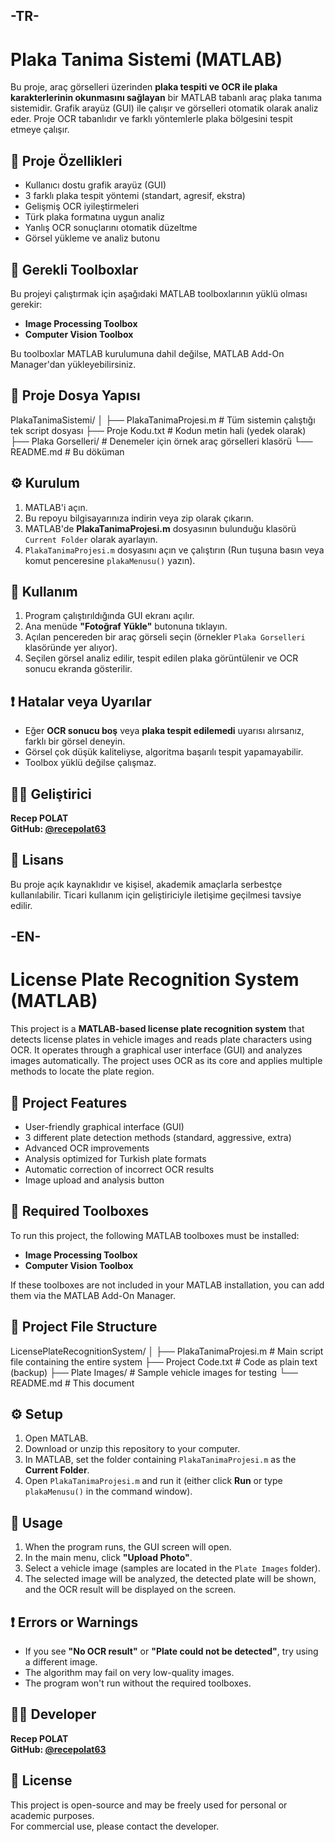 ## -TR-
# Plaka Tanima Sistemi (MATLAB)
Bu proje, araç görselleri üzerinden **plaka tespiti ve OCR ile plaka karakterlerinin okunmasını sağlayan** bir MATLAB tabanlı araç plaka tanıma sistemidir. Grafik arayüz (GUI) ile çalışır ve görselleri otomatik olarak analiz eder. Proje OCR tabanlıdır ve farklı yöntemlerle plaka bölgesini tespit etmeye çalışır.

## 🚀 Proje Özellikleri

- Kullanıcı dostu grafik arayüz (GUI)
- 3 farklı plaka tespit yöntemi (standart, agresif, ekstra)
- Gelişmiş OCR iyileştirmeleri
- Türk plaka formatına uygun analiz
- Yanlış OCR sonuçlarını otomatik düzeltme
- Görsel yükleme ve analiz butonu

## 🧩 Gerekli Toolboxlar

Bu projeyi çalıştırmak için aşağıdaki MATLAB toolboxlarının yüklü olması gerekir:

- **Image Processing Toolbox**
- **Computer Vision Toolbox**

Bu toolboxlar MATLAB kurulumuna dahil değilse, MATLAB Add-On Manager'dan yükleyebilirsiniz.

## 📂 Proje Dosya Yapısı
PlakaTanimaSistemi/
│
├── PlakaTanimaProjesi.m # Tüm sistemin çalıştığı tek script dosyası
├── Proje Kodu.txt # Kodun metin hali (yedek olarak)
├── Plaka Gorselleri/ # Denemeler için örnek araç görselleri klasörü
└── README.md # Bu döküman

## ⚙️ Kurulum

1. MATLAB'i açın.
2. Bu repoyu bilgisayarınıza indirin veya zip olarak çıkarın.
3. MATLAB'de **PlakaTanimaProjesi.m** dosyasının bulunduğu klasörü `Current Folder` olarak ayarlayın.
4. `PlakaTanimaProjesi.m` dosyasını açın ve çalıştırın (Run tuşuna basın veya komut penceresine `plakaMenusu()` yazın).

## 🧪 Kullanım

1. Program çalıştırıldığında GUI ekranı açılır.
2. Ana menüde **"Fotoğraf Yükle"** butonuna tıklayın.
3. Açılan pencereden bir araç görseli seçin (örnekler `Plaka Gorselleri` klasöründe yer alıyor).
4. Seçilen görsel analiz edilir, tespit edilen plaka görüntülenir ve OCR sonucu ekranda gösterilir.

## ❗️ Hatalar veya Uyarılar

- Eğer **OCR sonucu boş** veya **plaka tespit edilemedi** uyarısı alırsanız, farklı bir görsel deneyin.
- Görsel çok düşük kaliteliyse, algoritma başarılı tespit yapamayabilir.
- Toolbox yüklü değilse çalışmaz.

## 👨‍💻 Geliştirici

**Recep POLAT  
GitHub: [@recepolat63](https://github.com/recepolat63)**


## 📝 Lisans

Bu proje açık kaynaklıdır ve kişisel, akademik amaçlarla serbestçe kullanılabilir. Ticari kullanım için geliştiriciyle iletişime geçilmesi tavsiye edilir.

## -EN-
# License Plate Recognition System (MATLAB)

This project is a **MATLAB-based license plate recognition system** that detects license plates in vehicle images and reads plate characters using OCR. It operates through a graphical user interface (GUI) and analyzes images automatically. The project uses OCR as its core and applies multiple methods to locate the plate region.

## 🚀 Project Features

- User-friendly graphical interface (GUI)
- 3 different plate detection methods (standard, aggressive, extra)
- Advanced OCR improvements
- Analysis optimized for Turkish plate formats
- Automatic correction of incorrect OCR results
- Image upload and analysis button

## 🧩 Required Toolboxes

To run this project, the following MATLAB toolboxes must be installed:

- **Image Processing Toolbox**
- **Computer Vision Toolbox**

If these toolboxes are not included in your MATLAB installation, you can add them via the MATLAB Add-On Manager.

## 📂 Project File Structure
LicensePlateRecognitionSystem/
│
├── PlakaTanimaProjesi.m # Main script file containing the entire system
├── Project Code.txt # Code as plain text (backup)
├── Plate Images/ # Sample vehicle images for testing
└── README.md # This document

## ⚙️ Setup

1. Open MATLAB.
2. Download or unzip this repository to your computer.
3. In MATLAB, set the folder containing `PlakaTanimaProjesi.m` as the **Current Folder**.
4. Open `PlakaTanimaProjesi.m` and run it (either click **Run** or type `plakaMenusu()` in the command window).

## 🧪 Usage

1. When the program runs, the GUI screen will open.
2. In the main menu, click **"Upload Photo"**.
3. Select a vehicle image (samples are located in the `Plate Images` folder).
4. The selected image will be analyzed, the detected plate will be shown, and the OCR result will be displayed on the screen.

## ❗️ Errors or Warnings

- If you see **"No OCR result"** or **"Plate could not be detected"**, try using a different image.
- The algorithm may fail on very low-quality images.
- The program won't run without the required toolboxes.

## 👨‍💻 Developer

**Recep POLAT  
GitHub: [@recepolat63](https://github.com/recepolat63)**

## 📝 License

This project is open-source and may be freely used for personal or academic purposes.  
For commercial use, please contact the developer.

